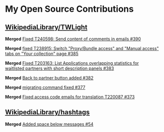 # My Open Source Contributions

## [WikipediaLibrary/TWLight](https://github.com/WikipediaLibrary)

**Merged** [Fixed T240598: Send content of comments in emails #390](https://github.com/WikipediaLibrary/TWLight/pull/390)

**Merged** [fixed T238915: Switch "Proxy/Bundle access" and "Manual access" tabs on "Your collection" page #385](https://github.com/WikipediaLibrary/TWLight/pull/385)

**Merged** [Fixed T203163: List Applications overlapping statistics for waitlisted partners with short description panels #383](https://github.com/WikipediaLibrary/TWLight/pull/383)

**Merged** [Back to partner button added #382](https://github.com/WikipediaLibrary/TWLight/pull/382)

**Merged** [migrating command fixed #377](https://github.com/WikipediaLibrary/TWLight/pull/377)

**Merged** [Fixed access code emails for translation T220087 #373](https://github.com/WikipediaLibrary/TWLight/pull/373)


## [WikipediaLibrary/hashtags](https://github.com/WikipediaLibrary/hashtags)

**Merged** [Added space below messages #54](https://github.com/WikipediaLibrary/hashtags/pull/54)